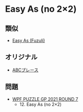 # Easy As (no 2×2)

## 類似
- [Easy As (Fuzuli)](easyas_fuzuli.md)

## オリジナル
- [ABCプレース](easyas.md)

## 問題
- [WPF PUZZLE GP 2021 ROUND 7](../questions/wpfpgp2021_7.md)
	- 12\. Easy As (no 2×2)

